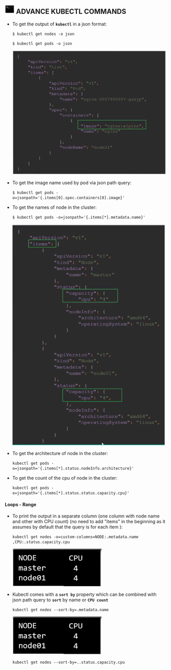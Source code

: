 ## <img src="https://github.com/ShivaniShah06/Kubernetes/raw/main/logos/Terminal.png" width="30"> ADVANCE KUBECTL COMMANDS

  - To get the output of **`kubectl`** in a json format: 

    ```
    $ kubectl get nodes -o json
    ```

    ```
    $ kubectl get pods -o json 
    ```
    ![alt text](json1.png)

 - To get the image name used by pod via json path query:

    ```
    $ kubectl get pods -o=jsonpath='{.items[0].spec.containers[0].image}'
    ```

  - To get the names of node in the cluster:

    ```
    $ kubectl get pods -o=jsonpath='{.items[*].metadata.name}'
    ```

    ![alt text](json2.png)

 - To get the architecture of node in the cluster:

    ```
    kubectl get pods -o=jsonpath='{.items[*].status.nodeInfo.architecture}'
    ```

  - To get the count of the cpu of node in the cluster:

    ```
    kubectl get pods -o=jsonpath='{.items[*].status.status.capacity.cpu}'
    ```

  #### Loops - Range

  - To print the output in a separate column (one column with node name and other with CPU count) (no need to add "items" in the beginning as it assumes by default that the query is for each item  ):

    ```
    kubectl get nodes -o=custom-columns=NODE:.metadata.name ,CPU:.status.capacity.cpu
    ```
    ![alt text](json3.png)

- Kubectl comes with a **`sort by`** property which can be combined with json path query to **`sort`** by name or **`CPU count`**

    ```
    kubectl get nodes --sort-by=.metadata.name
    ```
    ![alt text](json4.png)

    ```
    kubectl get nodes --sort-by=..status.capacity.cpu
    ```